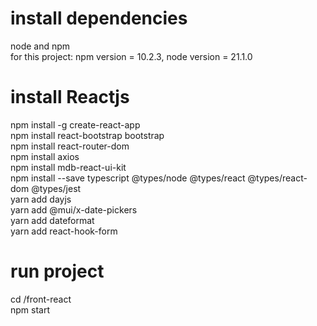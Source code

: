 # install dependencies
node and npm  
for this project: npm version = 10.2.3, node version = 21.1.0  

# install Reactjs
npm install -g create-react-app  
npm install react-bootstrap bootstrap  
npm install react-router-dom  
npm install axios  
npm install mdb-react-ui-kit  
npm install --save typescript @types/node @types/react @types/react-dom @types/jest  
yarn add dayjs  
yarn add @mui/x-date-pickers  
yarn add dateformat   
yarn add react-hook-form  

# run project  
cd /front-react  
npm start  
